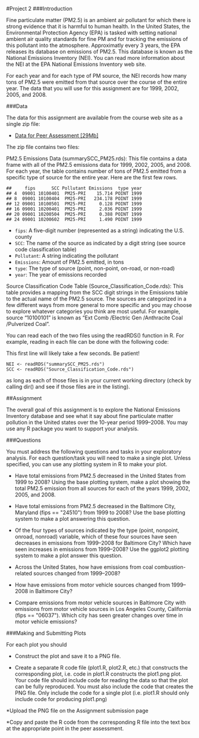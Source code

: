 #Project 2
###Introduction

Fine particulate matter (PM2.5) is an ambient air pollutant for which there is strong evidence that 
it is harmful to human health. In the United States, the Environmental Protection Agency (EPA) is 
tasked with setting national ambient air quality standards for fine PM and for tracking the emissions 
of this pollutant into the atmosphere. Approximatly every 3 years, the EPA releases its database on 
emissions of PM2.5. This database is known as the National Emissions Inventory (NEI). You can read 
more information about the NEI at the EPA National Emissions Inventory web site.

For each year and for each type of PM source, the NEI records how many tons of PM2.5 were emitted 
from that source over the course of the entire year. The data that you will use for this assignment 
are for 1999, 2002, 2005, and 2008. 

###Data

The data for this assignment are available from the course web site as a single zip file:
* [Data for Peer Assessment [29Mb]](https://d396qusza40orc.cloudfront.net/exdata%2Fdata%2FNEI_data.zip)

The zip file contains two files:

PM2.5 Emissions Data (summarySCC_PM25.rds):
This file contains a data frame with all of the PM2.5 emissions data for 1999, 2002, 2005, and 2008. 
For each year, the table contains number of tons of PM2.5 emitted from a specific type of source for 
the entire year. Here are the first few rows.
````
##     fips      SCC Pollutant Emissions  type year
## 4  09001 10100401  PM25-PRI    15.714 POINT 1999
## 8  09001 10100404  PM25-PRI   234.178 POINT 1999
## 12 09001 10100501  PM25-PRI     0.128 POINT 1999
## 16 09001 10200401  PM25-PRI     2.036 POINT 1999
## 20 09001 10200504  PM25-PRI     0.388 POINT 1999
## 24 09001 10200602  PM25-PRI     1.490 POINT 1999 
````
* `fips`: A five-digit number (represented as a string) indicating the U.S. county
* `SCC`: The name of the source as indicated by a digit string (see source code classification table)
* `Pollutant`: A string indicating the pollutant
* `Emissions`: Amount of PM2.5 emitted, in tons
* `type`: The type of source (point, non-point, on-road, or non-road)
* `year`: The year of emissions recorded

Source Classification Code Table (Source_Classification_Code.rds):
This table provides a mapping from the SCC digit strings in the Emissions table to the actual 
name of the PM2.5 source. The sources are categorized in a few different ways from more general 
to more specific and you may choose to explore whatever categories you think are most useful. 
For example, source “10100101” is known as “Ext Comb /Electric Gen /Anthracite Coal /Pulverized Coal”.

You can read each of the two files using the readRDS() function in R. For example, reading in 
each file can be done with the following code:

This first line will likely take a few seconds. Be patient!
````
NEI <- readRDS("summarySCC_PM25.rds") 
SCC <- readRDS("Source_Classification_Code.rds")
````
as long as each of those files is in your current working directory (check by calling dir() and 
see if those files are in the listing).

##Assignment

The overall goal of this assignment is to explore the National Emissions Inventory database 
and see what it say about fine particulate matter pollution in the United states over the 10-year 
period 1999–2008. You may use any R package you want to support your analysis.

###Questions

You must address the following questions and tasks in your exploratory analysis. For each 
question/task you will need to make a single plot. Unless specified, you can use any plotting system 
in R to make your plot.

* Have total emissions from PM2.5 decreased in the United States from 1999 to 2008? Using the base 
plotting system, make a plot showing the total PM2.5 emission from all sources for each of the years 
1999, 2002, 2005, and 2008.

* Have total emissions from PM2.5 decreased in the Baltimore City, Maryland (fips == "24510") from 
1999 to 2008? Use the base plotting system to make a plot answering this question.

* Of the four types of sources indicated by the type (point, nonpoint, onroad, nonroad) variable, 
which of these four sources have seen decreases in emissions from 1999–2008 for Baltimore City? 
Which have seen increases in emissions from 1999–2008? Use the ggplot2 plotting system to make a plot 
answer this question.

* Across the United States, how have emissions from coal combustion-related sources changed 
from 1999–2008?

* How have emissions from motor vehicle sources changed from 1999–2008 in Baltimore City?

* Compare emissions from motor vehicle sources in Baltimore City with emissions from motor vehicle 
sources in Los Angeles County, California (fips == "06037"). Which city has seen greater changes 
over time in motor vehicle emissions?

###Making and Submitting Plots

For each plot you should

* Construct the plot and save it to a PNG file.

* Create a separate R code file (plot1.R, plot2.R, etc.) that constructs the corresponding plot, i.e. 
code in plot1.R constructs the plot1.png plot. Your code file should include code for reading the 
data so that the plot can be fully reproduced. You must also include the code that creates the PNG file. 
Only include the code for a single plot (i.e. plot1.R should only include code for producing plot1.png)

*Upload the PNG file on the Assignment submission page

*Copy and paste the R code from the corresponding R file into the text box at the appropriate point 
in the peer assessment.
